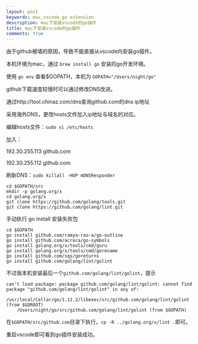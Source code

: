 ```yaml
---
layout: post
keywords: mac,vscode,go extension
description: mac下安装vscode的go插件
title: mac下安装vscode的go插件
comments: true
---
```


由于github被墙的原因，导致不能直接从vscode内安装go插件。

本机环境为mac，通过 `brew install go` 安装的go开发环境。

使用 `go env` 查看$GOPATH，本机为 `GOPATH="/Users/night/go"`

github下载速度较慢时可以通过修改DNS改进。

通过http://tool.chinaz.com/dns查询github.com的dns ip地址

采用海外DNS，更改hosts文件加入ip地址与域名的对应。

编辑hosts文件：`sudo vi /etc/hosts`

加入：

192.30.255.113 github.com

192.30.255.112 github.com

刷新DNS：`sudo killall -HUP mDNSResponder`


```
cd $GOPATH/src
mkdir -p golang.org/x
cd golang.org/x
git clone https://github.com/golang/tools.git
git clone https://github.com/golang/lint.git
```

手动执行 go install 安装失败包

```
cd $GOPATH
go install github.com/ramya-rao-a/go-outline
go install github.com/acroca/go-symbols
go install golang.org/x/tools/cmd/guru
go install golang.org/x/tools/cmd/gorename
go install github.com/sqs/goreturns
go install github.com/golang/lint/golint
```

不过我本机安装最后一个`github.com/golang/lint/golint`，提示
```
can't load package: package github.com/golang/lint/golint: cannot find package "github.com/golang/lint/golint" in any of:
    /usr/local/Cellar/go/1.11.2/libexec/src/github.com/golang/lint/golint (from $GOROOT)
    /Users/night/go/src/github.com/golang/lint/golint (from $GOPATH)
```

在`$GOPATH/src/github.com`目录下执行，`cp -R ../golang.org/x/lint .`即可。

重启vscode即可看到go插件安装成功。
